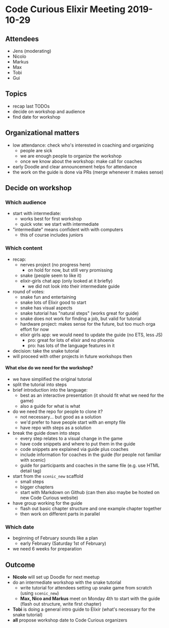 # Code Curious Elixir Meeting 2019-10-29

## Attendees

- Jens (moderating)
- Nicolo
- Markus
- Max
- Tobi
- Gui

## Topics

- recap last TODOs
- decide on workshop and audience
- find date for workshop

## Organizational matters

- low attendance: check who's interested in coaching and organizing
  - people are sick
  - we are enough people to organize the workshop
  - once we know about the workshop: make call for coaches
- early Doodle and clear announcement helps for attendance
- the work on the guide is done via PRs (merge whenever it makes sense)

## Decide on workshop

### Which audience

- start with intermediate:
  - works best for first workshop
  - quick vote: we start with intermediate
- "intermediate" means confident with with computers
  - this of course includes juniors

### Which content

- recap:
  - nerves project (no progress here)
    - on hold for now, but still very promissing
  - snake (people seem to like it)
  - elixir-girls chat app (only looked at it briefly)
    - we did not look into their intermediate guide
- round of votes:
  - snake fun and entertaining
  - snake lots of Elixir good to start
  - snake has visual aspects
  - snake tutorial has "natural steps" (works great for guide)
  - snake does not work for finding a job, but valid for tutorial
  - hardware project: makes sense for the future, but too much orga effort for now
  - elixir girls app: we would need to update the guide (no ETS, less JS)
    - pro: great for lots of elixir and no phoenix
    - pro: has lots of the language features in it
- decision: take the snake tutorial
- will proceed with other projects in future workshops then

#### What else do we need for the workshop?

- we have simplified the original tutorial
- split the tutorial into steps
- brief introduction into the language:
  - best as an interactive presentation (it should fit what we need for the game)
  - also a guide for what is what
- do we need the repo for people to clone it?
  - not necessary... but good as a solution
  - we'd prefer to have people start with an empty file
  - have repo with steps as a solution
- break the guide down into steps
  - every step relates to a visual change in the game
  - have code snippets and where to put them in the guide
  - code snippets are explained via guide plus coaches
  - include information for coaches in the guide (for people not familiar with scenic)
  - guide for participants and coaches in the same file (e.g. use HTML detail tag)
- start from the `scenic_new` scaffold
  - small steps
  - bigger chapters
  - start with Markdown on Github (can then also maybe be hosted on new Code Curious website)
- have group working for the guide
  - flash out basic chapter structure and one example chapter together
  - then work on different parts in parallel

### Which date

- beginning of February sounds like a plan
  - early February (Saturday 1st of February)
- we need 6 weeks for preparation

## Outcome

- **Nicolo** will set up Doodle for next meetup
- do an intermediate workshop with the snake tutorial
  - write tutorial for attendees setting up snake game from scratch (using `scenic_new`)
  - **Max, Nico and Markus** meet on Monday 4th to start with the guide (flash out structure, write first chapter)
- **Tobi** is doing a general intro guide to Elixir (what's necessary for the snake tutorial)
- **all** propose workshop date to Code Curious organizers
